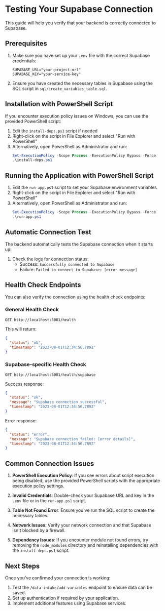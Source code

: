 # Testing Your Supabase Connection

This guide will help you verify that your backend is correctly connected to Supabase.

## Prerequisites

1. Make sure you have set up your `.env` file with the correct Supabase credentials:
   ```
   SUPABASE_URL="your-project-url"
   SUPABASE_KEY="your-service-key"
   ```

2. Ensure you have created the necessary tables in Supabase using the SQL script in `sql/create_variables_table.sql`.

## Installation with PowerShell Script

If you encounter execution policy issues on Windows, you can use the provided PowerShell script:

1. Edit the `install-deps.ps1` script if needed
2. Right-click on the script in File Explorer and select "Run with PowerShell"
3. Alternatively, open PowerShell as Administrator and run:
   ```powershell
   Set-ExecutionPolicy -Scope Process -ExecutionPolicy Bypass -Force
   .\install-deps.ps1
   ```

## Running the Application with PowerShell Script

1. Edit the `run-app.ps1` script to set your Supabase environment variables
2. Right-click on the script in File Explorer and select "Run with PowerShell"
3. Alternatively, open PowerShell as Administrator and run:
   ```powershell
   Set-ExecutionPolicy -Scope Process -ExecutionPolicy Bypass -Force
   .\run-app.ps1
   ```

## Automatic Connection Test

The backend automatically tests the Supabase connection when it starts up:

1. Check the logs for connection status:
   - Success: `Successfully connected to Supabase`
   - Failure: `Failed to connect to Supabase: [error message]`

## Health Check Endpoints

You can also verify the connection using the health check endpoints:

### General Health Check
```
GET http://localhost:3001/health
```

This will return:
```json
{
  "status": "ok",
  "timestamp": "2023-08-01T12:34:56.789Z"
}
```

### Supabase-specific Health Check
```
GET http://localhost:3001/health/supabase
```

Success response:
```json
{
  "status": "ok",
  "message": "Supabase connection successful",
  "timestamp": "2023-08-01T12:34:56.789Z"
}
```

Error response:
```json
{
  "status": "error",
  "message": "Supabase connection failed: [error details]",
  "timestamp": "2023-08-01T12:34:56.789Z"
}
```

## Common Connection Issues

1. **PowerShell Execution Policy**: If you see errors about script execution being disabled, use the provided PowerShell scripts with the appropriate execution policy settings.

2. **Invalid Credentials**: Double-check your Supabase URL and key in the `.env` file or in the `run-app.ps1` script.

3. **Table Not Found Error**: Ensure you've run the SQL script to create the necessary tables.

4. **Network Issues**: Verify your network connection and that Supabase isn't blocked by a firewall.

5. **Dependency Issues**: If you encounter module not found errors, try removing the `node_modules` directory and reinstalling dependencies with the `install-deps.ps1` script.

## Next Steps

Once you've confirmed your connection is working:

1. Test the `/data-intake/add-variables` endpoint to ensure data can be saved.
2. Set up authentication if required by your application.
3. Implement additional features using Supabase services. 
